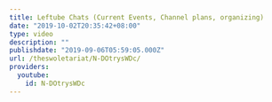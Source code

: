 ```yaml
---
title: Leftube Chats (Current Events, Channel plans, organizing)
date: "2019-10-02T20:35:42+08:00"
type: video
description: ""
publishdate: "2019-09-06T05:59:05.000Z"
url: /theswoletariat/N-DOtrysWDc/
providers:
  youtube:
    id: N-DOtrysWDc
---
```

